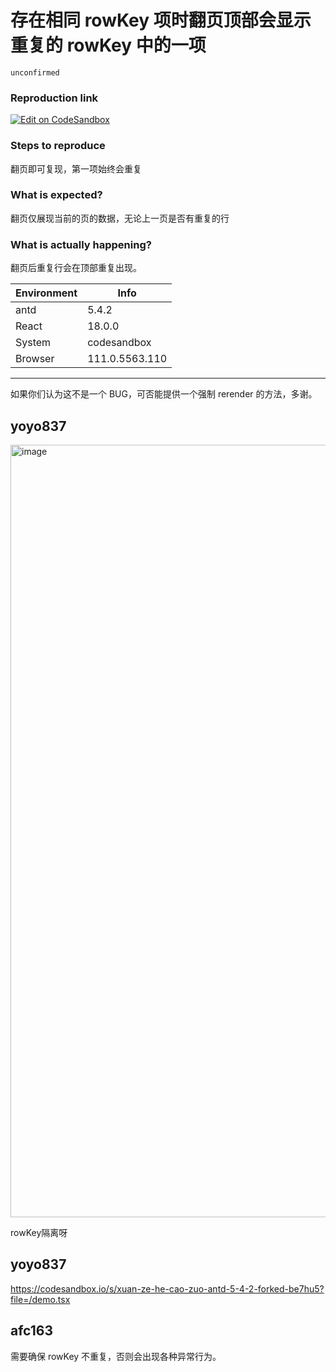 # 存在相同 rowKey 项时翻页顶部会显示重复的 rowKey 中的一项

`unconfirmed`

### Reproduction link

[![Edit on CodeSandbox](https://codesandbox.io/static/img/play-codesandbox.svg)](https://codesandbox.io/s/xuan-ze-he-cao-zuo-antd-5-4-2-forked-40gosk)

### Steps to reproduce

翻页即可复现，第一项始终会重复

### What is expected?

翻页仅展现当前的页的数据，无论上一页是否有重复的行

### What is actually happening?

翻页后重复行会在顶部重复出现。

| Environment | Info           |
| ----------- | -------------- |
| antd        | 5.4.2          |
| React       | 18.0.0         |
| System      | codesandbox    |
| Browser     | 111.0.5563.110 |

---

如果你们认为这不是一个 BUG，可否能提供一个强制 rerender 的方法，多谢。

<!-- generated by ant-design-issue-helper. DO NOT REMOVE -->

## yoyo837

  <img width="1236" alt="image" src="https://user-images.githubusercontent.com/6134547/231643236-8a8a1fbd-83ce-4e14-aa8d-6cf091c1ca67.png">

rowKey隔离呀

## yoyo837

https://codesandbox.io/s/xuan-ze-he-cao-zuo-antd-5-4-2-forked-be7hu5?file=/demo.tsx

## afc163

需要确保 rowKey 不重复，否则会出现各种异常行为。
